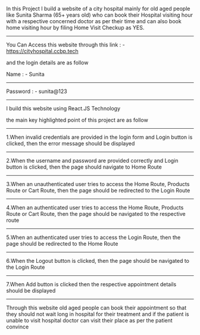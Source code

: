 In this Project I build a website of a city hospital mainly for old aged people like Sunita Sharma (65+ years old) who can book their Hospital visiting hour with a respective concerned doctor as per their time and can also book home visiting hour by filing Home Visit Checkup as YES.

---

You Can Access this website through this link : - https://cityhospital.ccbp.tech

and the login details are as follow

Name : - Sunita

---

Password : - sunita@123

---

I build this website using React.JS Technology

the main key highlighted point of this project are as follow

---

1.When invalid credentials are provided in the login form and Login button is clicked, then the error message should be displayed

---

2.When the username and password are provided correctly and Login button is clicked, then the page should navigate to Home Route

---

3.When an unauthenticated user tries to access the Home Route, Products Route or Cart Route, then the page should be redirected to the Login Route

---

4.When an authenticated user tries to access the Home Route, Products Route or Cart Route, then the page should be navigated to the respective route

---

5.When an authenticated user tries to access the Login Route, then the page should be redirected to the Home Route

---

6.When the Logout button is clicked, then the page should be navigated to the Login Route

---

7.When Add button is clicked then the respective appointment details should be displayed

---

Through this website old aged people can book their appointment so that they should not wait long in hospital for their treatment and if the patient is unable to visit hospital doctor can visit their place as per the patient convince
